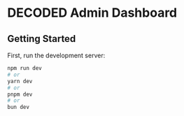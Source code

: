 # DECODED Admin Dashboard

## Getting Started

First, run the development server:

```bash
npm run dev
# or
yarn dev
# or
pnpm dev
# or
bun dev
```
